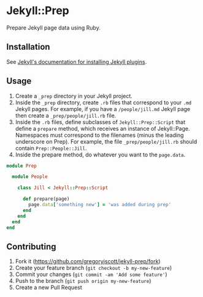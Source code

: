 # Jekyll::Prep

Prepare Jekyll page data using Ruby.

## Installation

See [Jekyll's documentation for installing Jekyll plugins](http://jekyllrb.com/docs/plugins/#installing-a-plugin).

## Usage

1. Create a `_prep` directory in your Jekyll project.
2. Inside the `_prep` directory, create `.rb` files that correspond to your `.md` Jekyll pages. For example, if you have a `/people/jill.md` Jekyll page then create a `_prep/people/jill.rb` file.
3. Inside the `.rb` files, define subclasses of `Jekyll::Prep::Script` that define a `prepare` method, which receives an instance of Jekyll::Page. Namespaces must correspond to the filenames (minus the leading underscore on Prep). For example, the file `_prep/people/jill.rb` should contain `Prep::People::Jill`.
4. Inside the prepare method, do whatever you want to the `page.data`.

```ruby
module Prep

  module People

    class Jill < Jekyll::Prep::Script

      def prepare(page)
        page.data['something new'] = 'was added during prep'
      end
    end
  end
end
```

## Contributing

1. Fork it (https://github.com/gregoryjscott/jekyll-prep/fork)
2. Create your feature branch (`git checkout -b my-new-feature`)
3. Commit your changes (`git commit -am 'Add some feature'`)
4. Push to the branch (`git push origin my-new-feature`)
5. Create a new Pull Request
